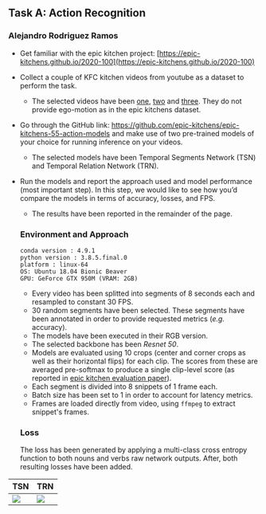 ## Task A: Action Recognition
### Alejandro Rodriguez Ramos

- Get familiar with the epic kitchen project: [https://epic-kitchens.github.io/2020-100](https://epic-kitchens.github.io/2020-100)
- Collect a couple of KFC kitchen videos from youtube as a dataset to perform the task.
  - The selected videos have been [one](https://www.youtube.com/watch?v=wiAYDb73Dbo&t), [two](https://www.youtube.com/watch?v=c-uBjf988yE&t) and [three](https://www.youtube.com/watch?v=mTv4RYEkGkQ&t). They do not provide ego-motion as in the epic kitchens dataset.
- Go through the GitHub link: https://github.com/epic-kitchens/epic-kitchens-55-action-models and make use of two pre-trained models of your choice for running inference on your videos.
  - The selected models have been Temporal Segments Network (TSN) and Temporal Relation Network (TRN).
- Run the models and report the approach used and model performance (most important step). In this step, we would like to see how you’d compare the models in terms of accuracy, losses, and FPS.
  - The results have been reported in the remainder of the page.
  
  ### Environment and Approach
  ```
  conda version : 4.9.1
  python version : 3.8.5.final.0
  platform : linux-64
  OS: Ubuntu 18.04 Bionic Beaver
  GPU: GeForce GTX 950M (VRAM: 2GB)
  ```
  - Every video has been splitted into segments of 8 seconds each and resampled to constant 30 FPS.
  - 30 random segments have been selected. These segments have been annotated in order to provide requested metrics (_e.g._ accuracy). 
  - The models have been executed in their RGB version.
  - The selected backbone has been _Resnet 50_.
  - Models are evaluated using 10 crops (center and corner crops as well as their horizontal flips) for each clip. The scores from these are averaged pre-softmax to produce a single clip-level score (as reported in [epic kitchen evaluation paper](https://arxiv.org/pdf/1908.00867.pdf)).
  - Each segment is divided into 8 snippets of 1 frame each.
  - Batch size has been set to 1 in order to account for latency metrics.
  - Frames are loaded directly from video, using `ffmpeg` to extract snippet's frames.
  
  ### Loss
  
  The loss has been generated by applying a multi-class cross entropy function to both nouns and verbs raw network outputs. After, both resulting losses have been added.
  
| TSN | TRN |
| --- | --- |
| ![](https://www.masquenegocio.com/wp-content/uploads/2019/03/google-images-874x492.jpg)  |  ![](https://www.masquenegocio.com/wp-content/uploads/2019/03/google-images-874x492.jpg) |
